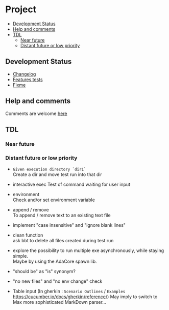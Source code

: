 Project  <!-- omit from toc -->
=======

- [Development Status](#development-status)
- [Help and comments](#help-and-comments)
- [TDL](#tdl)
  - [Near future](#near-future)
  - [Distant future or low priority](#distant-future-or-low-priority)

## Development Status
- [Changelog](changelog.md)
- [Features tests](pass_tests.md)
- [Fixme](fixme.md)


## Help and comments
Comments are welcome [here](https://github.com/LionelDraghi/bbt/discussions)

## TDL

### Near future
  
### Distant future or low priority
- ``Given execution directory `dir1` ``  
  Create a dir and move test run into that dir

- interactive exec
  Test of command waiting for user input

- environment  
  Check and/or set environment variable

- append / remove  
  To append / remove text to an existing text file

- implement "case insensitive" and "ignore blank lines" 
  
- clean function  
  ask bbt to delete all files created during test run
  
- explore the possibility to run multiple exe asynchronously, while staying simple.  
  Maybe by using the AdaCore spawn lib.

- "should be" as "is" synonym?
  
- "no new files" and "no env change" check

- Table input (In gherkin : `Scenario Outlines` / `Examples` https://cucumber.io/docs/gherkin/reference/)
May imply to switch to Max more sophisticated MarkDown parser...

